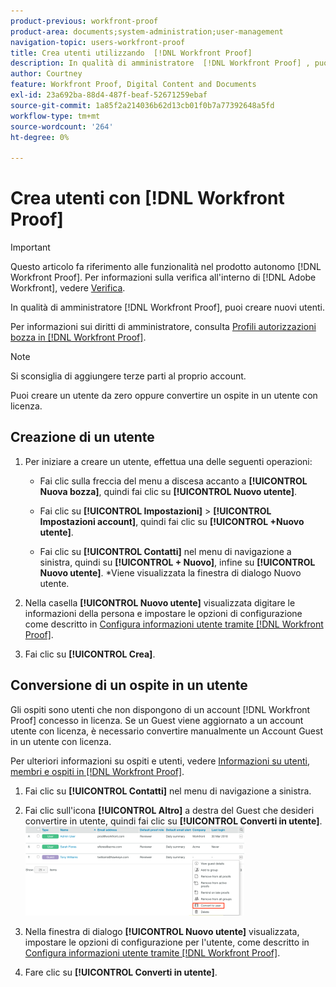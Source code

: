 ```yaml
---
product-previous: workfront-proof
product-area: documents;system-administration;user-management
navigation-topic: users-workfront-proof
title: Crea utenti utilizzando  [!DNL Workfront Proof]
description: In qualità di amministratore  [!DNL Workfront Proof] , puoi creare nuovi utenti.
author: Courtney
feature: Workfront Proof, Digital Content and Documents
exl-id: 23a692ba-88d4-487f-beaf-52671259ebaf
source-git-commit: 1a85f2a214036b62d13cb01f0b7a77392648a5fd
workflow-type: tm+mt
source-wordcount: '264'
ht-degree: 0%

---
```


# Crea utenti con [!DNL Workfront Proof]

>[!IMPORTANT]
>
>Questo articolo fa riferimento alle funzionalità nel prodotto autonomo [!DNL Workfront Proof]. Per informazioni sulla verifica all&#39;interno di [!DNL Adobe Workfront], vedere [Verifica](../../../review-and-approve-work/proofing/proofing.md).

In qualità di amministratore [!DNL Workfront Proof], puoi creare nuovi utenti.

Per informazioni sui diritti di amministratore, consulta [Profili autorizzazioni bozza in [!DNL Workfront Proof]](../../../workfront-proof/wp-acct-admin/account-settings/proof-perm-profiles-in-wp.md).

>[!NOTE]
>
>Si sconsiglia di aggiungere terze parti al proprio account.

Puoi creare un utente da zero oppure convertire un ospite in un utente con licenza.

## Creazione di un utente

1. Per iniziare a creare un utente, effettua una delle seguenti operazioni:

   * Fai clic sulla freccia del menu a discesa accanto a **[!UICONTROL Nuova bozza]**, quindi fai clic su **[!UICONTROL Nuovo utente]**.

   * Fai clic su **[!UICONTROL Impostazioni]** > **[!UICONTROL Impostazioni account]**, quindi fai clic su **[!UICONTROL +Nuovo utente]**.

   * Fai clic su **[!UICONTROL Contatti]** nel menu di navigazione a sinistra, quindi su **[!UICONTROL + Nuovo]**, infine su **[!UICONTROL Nuovo utente]**.
*Viene visualizzata la finestra di dialogo Nuovo utente.

1. Nella casella **[!UICONTROL Nuovo utente]** visualizzata digitare le informazioni della persona e impostare le opzioni di configurazione come descritto in [Configura informazioni utente tramite [!DNL Workfront Proof]](../../../workfront-proof/wp-mnguserscontacts/users/configure-user-info.md).

1. Fai clic su **[!UICONTROL Crea]**.

## Conversione di un ospite in un utente

Gli ospiti sono utenti che non dispongono di un account [!DNL Workfront Proof] concesso in licenza. Se un Guest viene aggiornato a un account utente con licenza, è necessario convertire manualmente un Account Guest in un utente con licenza.

Per ulteriori informazioni su ospiti e utenti, vedere [Informazioni su utenti, membri e ospiti in [!DNL Workfront Proof]](../../../workfront-proof/wp-mnguserscontacts/contacts/use-members-guests.md).

1. Fai clic su **[!UICONTROL Contatti]** nel menu di navigazione a sinistra.
1. Fai clic sull&#39;icona **[!UICONTROL Altro]** a destra del Guest che desideri convertire in utente, quindi fai clic su **[!UICONTROL Converti in utente]**.
   ![Schermata_2018-03-30_14-08-35.png](assets/screenshot-2018-03-30-14-08-35-350x143.png)

1. Nella finestra di dialogo **[!UICONTROL Nuovo utente]** visualizzata, impostare le opzioni di configurazione per l&#39;utente, come descritto in [Configura informazioni utente tramite [!DNL Workfront Proof]](../../../workfront-proof/wp-mnguserscontacts/users/configure-user-info.md).

1. Fare clic su **[!UICONTROL Converti in utente]**.
